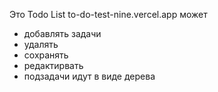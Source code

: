 Это Todo List
to-do-test-nine.vercel.app
может 
- добавлять задачи 
- удалять
- сохранять
- редактирвать
- подзадачи идут в виде дерева
